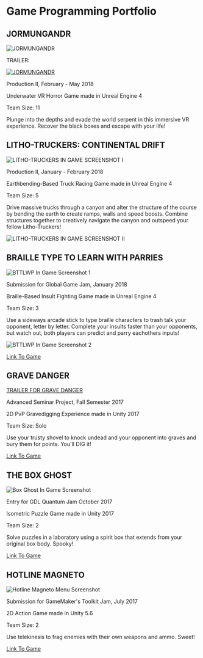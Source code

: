 # Game Programming Portfolio


## JORMUNGANDR

![JORMUNGANDR](https://i.imgur.com/fDYQ5IO.jpg)

TRAILER:


[![JORMUNGANDR](http://img.youtube.com/vi/mdQMo7JBToA/0.jpg)](http://www.youtube.com/watch?v=mdQMo7JBToA "JORMUNGANDR")

Production II, February - May 2018

Underwater VR Horror Game made in Unreal Engine 4

Team Size: 11

Plunge into the depths and evade the world serpent in this immersive VR experience. Recover the black boxes and escape with your life!

## LITHO-TRUCKERS: CONTINENTAL DRIFT

![LITHO-TRUCKERS IN GAME SCREENSHOT I](https://i.imgur.com/DUzyDv3.jpg)

Production II, January - February 2018

Earthbending-Based Truck Racing Game made in Unreal Engine 4

Team Size: 5

Drive massive trucks through a canyon and alter the structure of the course by bending the earth to create ramps, walls and speed boosts. Combine structures together to creatively navigate the canyon and outspeed your fellow Litho-Truckers!

![LITHO-TRUCKERS IN GAME SCREENSHOT II](https://i.imgur.com/DrdW6B1.jpg)

## BRAILLE TYPE TO LEARN WITH PARRIES

![BTTLWP In Game Screenshot 1](https://i.imgur.com/G8sxzTb.jpg)

Submission for Global Game Jam, January 2018

Braille-Based Insult Fighting Game made in Unreal Engine 4

Team Size: 3

Use a sideways arcade stick to type braille characters to trash talk your opponent, letter by letter. Complete your insults faster than your opponents, but watch out, both players can predict and parry eachothers inputs! 

![BTTLWP In Game Screenshot 2](https://i.imgur.com/NVjAUjC.png)

[Link To Game](https://globalgamejam.org/2018/games/versus-braille-type-learn-parries?token=1517558995)

## GRAVE DANGER

[TRAILER FOR GRAVE DANGER](https://youtu.be/Zew4V7JlSCs)
  
  
Advanced Seminar Project, Fall Semester 2017

2D PvP Gravedigging Experience made in Unity 2017

Team Size: Solo

Use your trusty shovel to knock undead and your opponent into graves and bury them for points. You'll DIG it! 

[Link To Game](https://github.com/rosserMartinez/Grave-Danger)


## THE BOX GHOST

![Box Ghost In Game Screenshot](https://i.imgur.com/pZa0GEx.jpg)

Entry for GDL Quantum Jam October 2017

Isometric Puzzle Game made in Unity 2017

Team Size: 2

Solve puzzles in a laboratory using a spirit box that extends from your original box body. Spooky!

[Link To Game](https://github.com/rosserMartinez/The-Box-Ghost)

## HOTLINE MAGNETO

![Hotline Magneto Menu Screenshot](https://img.itch.zone/aW1hZ2UvMTU5MTUzLzczMDA5NC5wbmc=/original/zKAPAA.png)

Submission for GameMaker's Toolkit Jam, July 2017

2D Action Game made in Unity 5.6

Team Size: 2

Use telekinesis to frag enemies with their own weapons and ammo. Sweet!

[Link To Game](https://tmcgillicuddy.itch.io/hotline-magneto)
